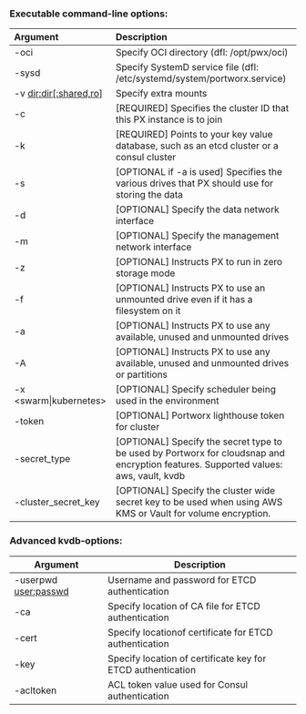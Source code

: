 
### Executable command-line options:

| Argument         	                | Description                                                                                                                                                                              	| 
|:----------------------------------------  |:------------------------------------------------------------------------------------------------------------------------------------------------------------------------------------------	
|   -oci <dir>               |  Specify OCI directory (dfl: /opt/pwx/oci)
|   -sysd <file>             |  Specify SystemD service file (dfl: /etc/systemd/system/portworx.service)
|   -v <dir:dir[:shared,ro]>  |  Specify extra mounts
|   -c                       |  [REQUIRED] Specifies the cluster ID that this PX instance is to join
|   -k                       |  [REQUIRED] Points to your key value database, such as an etcd cluster or a consul cluster
|   -s                       |  [OPTIONAL if -a is used] Specifies the various drives that PX should use for storing the data
|  -d <ethX>                 |  [OPTIONAL] Specify the data network interface
|   -m <ethX>                |  [OPTIONAL] Specify the management network interface
|   -z                       |  [OPTIONAL] Instructs PX to run in zero storage mode
|   -f                       |  [OPTIONAL] Instructs PX to use an unmounted drive even if it has a filesystem on it
|   -a                       |  [OPTIONAL] Instructs PX to use any available, unused and unmounted drives
|   -A                          |  [OPTIONAL] Instructs PX to use any available, unused and unmounted drives or partitions
|   -x \<swarm\|kubernetes>            |  [OPTIONAL] Specify scheduler being used in the environment
|   -token <token>           |  [OPTIONAL] Portworx lighthouse token for cluster
|   -secret_type <type>      |  [OPTIONAL] Specify the secret type to be used by Portworx for cloudsnap and encryption features. Supported values: aws, vault, kvdb
|   -cluster_secret_key <key> |  [OPTIONAL] Specify the cluster wide secret key to be used when using AWS KMS or Vault for volume encryption.

### Advanced kvdb-options:

| Argument         	        | Description                                                                                                                                                                              	| 
|--------------------------	|------------------------------------------------------------------------------------------------------------------------------------------------------------------------------------------	
|   -userpwd <user:passwd>   |  Username and password for ETCD authentication
|   -ca <file>               |  Specify location of CA file for ETCD authentication
|   -cert <file>             |  Specify locationof certificate for ETCD authentication
|   -key <file>              |  Specify location of certificate key for ETCD authentication
|   -acltoken <token>        |  ACL token value used for Consul authentication

   
